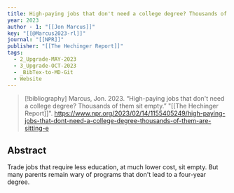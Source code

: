 ```yaml
---
title: High-paying jobs that don't need a college degree? Thousands of them sit empty
year: 2023
author - 1: "[[Jon Marcus]]"
key: "[[@Marcus2023-rl]]"
journal: "[[NPR]]"
publisher: "[[The Hechinger Report]]"
tags:
  - 2_Upgrade-MAY-2023
  - 3_Upgrade-OCT-2023
  - _BibTex-to-MD-Git
  - Website
---
```


> [!bibliography]
> Marcus, Jon. 2023. “High-paying jobs that don't need a college degree? Thousands of them sit empty.” "[[The Hechinger Report]]". https://www.npr.org/2023/02/14/1155405249/high-paying-jobs-that-dont-need-a-college-degree-thousands-of-them-are-sitting-e

## Abstract
Trade jobs that require less education, at much lower cost, sit empty. But many parents remain wary of programs that don't lead to a four-year degree.